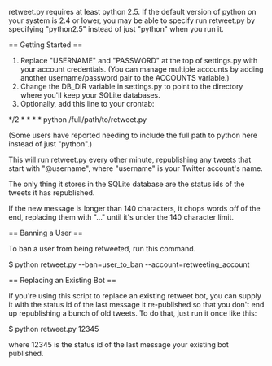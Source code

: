 retweet.py requires at least python 2.5.  If the default version of python on your system is 2.4 or lower,
you may be able to specify run retweet.py by specifying "python2.5" instead of just "python" when you run it.

== Getting Started ==

1. Replace "USERNAME" and "PASSWORD" at the top of settings.py with your account credentials. 
   (You can manage multiple accounts by adding another username/password pair to the ACCOUNTS variable.) 
2. Change the DB_DIR variable in settings.py to point to the directory where you'll keep your SQLite databases.
3. Optionally, add this line to your crontab:

*/2 * * * * python /full/path/to/retweet.py

(Some users have reported needing to include the full path to python here instead of just "python".)

This will run retweet.py every other minute, republishing any tweets that start with "@username", where 
"username" is your Twitter account's name.

The only thing it stores in the SQLite database are the status ids of the tweets it has republished. 

If the new message is longer than 140 characters, it chops words off of the end, replacing them with "..." 
until it's under the 140 character limit.

== Banning a User ==

To ban a user from being retweeted, run this command.

$ python retweet.py --ban=user_to_ban --account=retweeting_account

== Replacing an Existing Bot ==

If you're using this script to replace an existing retweet bot, you can supply it with the status id of the 
last message it re-published so that you don't end up republishing a bunch of old tweets. To do that, just run 
it once like this:

$ python retweet.py 12345

where 12345 is the status id of the last message your existing bot published.
